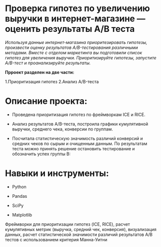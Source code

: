 # Проверка гипотез по увеличению выручки в интернет-магазине — оценить результаты A/B теста

*Используя данные интернет-магазина приоритезировать гипотезы, произвести оценку результатов A/B-тестирования различными методами. Вместе с отделом маркетинга вы подготовили список гипотез для увеличения выручки. Приоритизируйте гипотезы, запустите A/B-тест и проанализируйте результаты.*

**Прроект разделен на две части:**

1.Приоритизация гипотез
2.Анализ A/B-теста

# Описание проекта:

* Проведена приоритизация гипотез по фреймворкам ICE и RICE. 

* Анализ результатов A/B-теста, построила графики кумулятивной выручки, среднего чека,
конверсии по группам.

* Посчитала статистическую значимость различий конверсий и средних чеков по сырым и очищенным данным.
 По результатам теста можно принять решение остановить тестирование и обозначить успех группы В:

# Навыки и инструменты:

- Python

- Pandas

- SciPy

- Matplotlib

Фреймворки для приоритизации гипотез (ICE, RICE), расчет кумулятивных метрик (выручка, средний чек, конверсия), визуализация данных, расчет статистической значимости различий результатов А/В тестов с использованием критерия Манна-Уитни